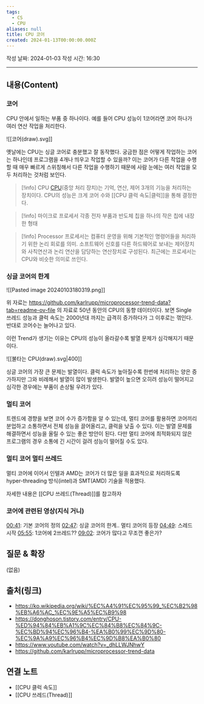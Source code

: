 ```yaml
---
tags:
  - CS
  - CPU
aliases: null
title: CPU 코어
created: 2024-01-13T00:00:00.000Z
---
```

작성 날짜: 2024-01-03
작성 시간: 16:30


----
## 내용(Content)
### 코어
CPU 안에서 일하는 부품 중 하나이다. 예를 들어 CPU 성능이 1코어라면 코어 하나가 여러 연산 작업을 처리한다.

![[코어(draw).svg]]

옛날에는 CPU는 싱글 코어로 충분했고 잘 동작했다.
궁금한 점은 어떻게 작업하는 코어는 하나인데 프로그램을 4개나 띄우고 작업할 수 있을까? 이는 코어가 다른 작업을 수행할 때 매우 빠르게 스위칭해서 다른 작업을 수행하기 때문에 사람 눈에는 여러 작업을 모두 처리하는 것처럼 보인다.

>[!info] CPU
[CPU](https://ko.wikipedia.org/wiki/%EC%A4%91%EC%95%99_%EC%B2%98%EB%A6%AC_%EC%9E%A5%EC%B9%98)(중앙 처리 장치)는 기억, 연산, 제어 3개의 기능을 처리하는 장치이다.  CPU의 성능은 크게 코어 수와 [[CPU 클럭 속도|클럭]]을 통해 결정한다.

>[!info] 마이크로 프로세서
>각종 전자 부품과 반도체 칩을 하나의 작은 칩에 내장한 형태

>[!info] Processor
>프로세서는 컴퓨터 운영을 위해 기본적인 명령어들을 처리하기 위한 논리 회로를 의미. 소프트웨어 신호를 다른 하드웨어로 보내는 제어장치와 사칙연산과 논리 연산을 담당하는 연산장치로 구성된다. 최근에는 프로세서는 CPU와 비슷한 의미로 쓰인다. 

### 싱글 코어의 한계

![[Pasted image 20240103180319.png]]

위 자료는 https://github.com/karlrupp/microprocessor-trend-data?tab=readme-ov-file 의 자료로 50년 동안의 CPU의 동향 데이터이다. 보면 Single 쓰레드 성능과 클럭 속도는 2000년대 까지는 급격히 증가하다가 그 이후로는 꺾인다. 반대로 코어수는 늘어나고 있다.

이런 Trend가 생기는 이유는 CPU의 성능이 올라갈수록 발열 문제가 심각해지기 때문이다. 


![[불타는 CPU(draw).svg|400]]

싱글 코어의 가장 큰 문제는 발열이다. 클럭 속도가 높아질수록 한번에 처리하는 양은 증가하지만 그와 비례해서 발열이 많이 발생한다. 발열이 높으면 오히려 성능이 떨어지고 심각한 경우에는 부품이 손상될 우려가 있다.

### 멀티 코어
트렌드에 경향을 보면 코어 수가 증가함을 알 수 있는데, 멀티 코어를 활용하면 코어끼리 분업하고 소통하면서 전체 성능을 끌어올리고, 클럭을 낮출 수 있다. 이는 발열 문제를 해결하면서 성능을 올릴 수 있는 좋은 방안이 된다. 다만 멀티 코어에 최적화되지 않은 프로그램의 경우 소통에 긴 시간이 걸려 성능이 떨어질 수도 있다.

### 멀티 코어 멀티 쓰레드
멀티 코어에 이어서 인텔과 AMD는 코어가 더 많은 일을 효과적으로 처리하도록 hyper-threading 방식(intel)과 SMT(AMD) 기술을 적용했다.

자세한 내용은 [[CPU 쓰레드(Thread)]]를 참고하자

### 코어에 관련된 영상(지식 거니)


[00:41](https://www.youtube.com/watch?v=_dhLLWJNhwY#t=41.752584194731575): 기본 코어의 정의
[02:47](https://www.youtube.com/watch?v=_dhLLWJNhwY#t=167.721131): 싱글 코어의 한계.. 멀티 코어의 등장
[04:49](https://www.youtube.com/watch?v=_dhLLWJNhwY#t=289.147323): 스레드 시작
[05:55](https://www.youtube.com/watch?v=_dhLLWJNhwY#t=355.283127): 1코어에 2쓰레드??
[09:02](https://www.youtube.com/watch?v=_dhLLWJNhwY#t=542.762696): 코어가 많다고 무조껀 좋은가?






## 질문 & 확장

(없음)

## 출처(링크)
- https://ko.wikipedia.org/wiki/%EC%A4%91%EC%95%99_%EC%B2%98%EB%A6%AC_%EC%9E%A5%EC%B9%98
- https://donghoson.tistory.com/entry/CPU-%ED%94%84%EB%A1%9C%EC%84%B8%EC%84%9C-%EC%BD%94%EC%96%B4-%EA%B0%99%EC%9D%80-%EC%9A%A9%EC%96%B4%EC%9D%B8%EA%B0%80
- https://www.youtube.com/watch?v=_dhLLWJNhwY
- https://github.com/karlrupp/microprocessor-trend-data
## 연결 노트
- [[CPU 클럭 속도]]
- [[CPU 쓰레드(Thread)]]








